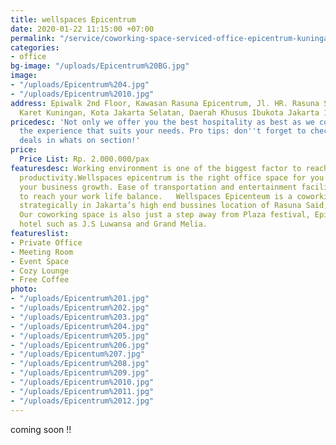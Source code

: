 ```yaml
---
title: wellspaces Epicentrum
date: 2020-01-22 11:15:00 +07:00
permalink: "/service/coworking-space-serviced-office-epicentrum-kuningan.html"
categories:
- office
bg-image: "/uploads/Epicentrum%20BG.jpg"
image:
- "/uploads/Epicentrum%204.jpg"
- "/uploads/Epicentrum%2010.jpg"
address: Epiwalk 2nd Floor, Kawasan Rasuna Epicentrum, Jl. HR. Rasuna Said, RT.2/RW.5,
  Karet Kuningan, Kota Jakarta Selatan, Daerah Khusus Ibukota Jakarta 12940
pricedesc: 'Not only we offer you the best hospitality as best as we could, but also
  the experience that suits your needs. Pro tips: don''t forget to check out our special
  deals in whats on section!'
price:
  Price List: Rp. 2.000.000/pax
featuresdesc: Working environment is one of the biggest factor to reach your highest
  productivity.Wellspaces epicentrum is the right office space for you to maximize
  your business growth. Ease of transportation and entertainment facility is the way
  to reach your work life balance.   Wellspaces Epicenteum is a coworking space located
  strategically in Jakarta’s high end bussines location of Rasuna Said, Kuningan.
  Our coworking space is also just a step away from Plaza festival, Epiwalk and highend
  hotel such as J.S Luwansa and Grand Melia.
featureslist:
- Private Office
- Meeting Room
- Event Space
- Cozy Lounge
- Free Coffee
photo:
- "/uploads/Epicentrum%201.jpg"
- "/uploads/Epicentrum%202.jpg"
- "/uploads/Epicentrum%203.jpg"
- "/uploads/Epicentrum%204.jpg"
- "/uploads/Epicentrum%205.jpg"
- "/uploads/Epicentrum%206.jpg"
- "/uploads/Epicentum%207.jpg"
- "/uploads/Epicentrum%208.jpg"
- "/uploads/Epicentrum%209.jpg"
- "/uploads/Epicentrum%2010.jpg"
- "/uploads/Epicentrum%2011.jpg"
- "/uploads/Epicentrum%2012.jpg"
---
```


coming soon !!